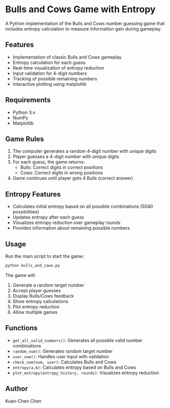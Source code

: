 # Bulls and Cows Game with Entropy

A Python implementation of the Bulls and Cows number guessing game that includes entropy calculation to measure information gain during gameplay.

## Features

- Implementation of classic Bulls and Cows gameplay
- Entropy calculation for each guess
- Real-time visualization of entropy reduction
- Input validation for 4-digit numbers
- Tracking of possible remaining numbers
- Interactive plotting using matplotlib

## Requirements

- Python 3.x
- NumPy
- Matplotlib

## Game Rules

1. The computer generates a random 4-digit number with unique digits
2. Player guesses a 4-digit number with unique digits
3. For each guess, the game returns:
   - Bulls: Correct digits in correct positions
   - Cows: Correct digits in wrong positions
4. Game continues until player gets 4 Bulls (correct answer)

## Entropy Features

- Calculates initial entropy based on all possible combinations (5040 possibilities)
- Updates entropy after each guess
- Visualizes entropy reduction over gameplay rounds
- Provides information about remaining possible numbers

## Usage

Run the main script to start the game:

```python
python bulls_and_cows.py
```

The game will:
1. Generate a random target number
2. Accept player guesses
3. Display Bulls/Cows feedback
4. Show entropy calculations
5. Plot entropy reduction
6. Allow multiple games

## Functions

- `get_all_valid_numbers()`: Generates all possible valid number combinations
- `random_num()`: Generates random target number
- `user_num()`: Handles user input with validation
- `check_num(num, user)`: Calculates Bulls and Cows
- `entropy(a,b)`: Calculates entropy based on Bulls and Cows
- `plot_entropy(entropy_history, rounds)`: Visualizes entropy reduction

## Author

Kuan-Chen Chen
